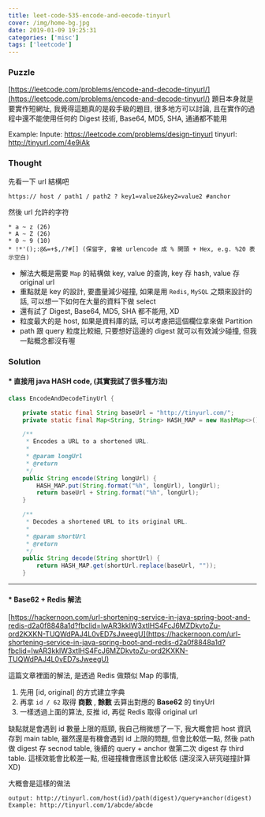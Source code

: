 ```yaml
---
title: leet-code-535-encode-and-eecode-tinyurl
cover: /img/home-bg.jpg
date: 2019-01-09 19:25:31
categories: ['misc']
tags: ['leetcode']
---
```

### Puzzle
[https://leetcode.com/problems/encode-and-decode-tinyurl/](https://leetcode.com/problems/encode-and-decode-tinyurl/)
題目本身就是要實作短網址, 我覺得這題真的是殺手級的題目, 很多地方可以討論, 且在實作的過程中還不能使用任何的 Digest 技術, Base64, MD5, SHA, 通通都不能用

Example:
Inpute: https://leetcode.com/problems/design-tinyurl
tinyurl: http://tinyurl.com/4e9iAk 

### Thought
先看一下 url 結構吧
```
https:// host / path1 / path2 ? key1=value2&key2=value2 #anchor
```

然後 url 允許的字符
```
* a ~ z (26)
* A ~ Z (26)
* 0 ~ 9 (10)
* !*'();:@&=+$,/?#[] (保留字, 會被 urlencode 成 % 開頭 + Hex, e.g. %20 表示空白)
```

* 解法大概是需要 `Map` 的結構做 key, value 的查詢, key 存 hash, value 存 original url
* 重點就是 key 的設計, 要盡量減少碰撞, 如果是用 `Redis`, `MySQL` 之類來設計的話, 可以想一下如何在大量的資料下做 select 
* 還有試了 Digest, Base64, MD5, SHA 都不能用, XD
* 粒度最大的是 host, 如果是資料庫的話, 可以考慮把這個欄位拿來做 Partition
* path 跟 query 粒度比較細, 只要想好這邊的 digest 就可以有效減少碰撞, 但我一點概念都沒有喔 

### Solution
#### * 直接用 java HASH code, (其實我試了很多種方法)
```java
class EncodeAndDecodeTinyUrl {

    private static final String baseUrl = "http://tinyurl.com/";
    private static final Map<String, String> HASH_MAP = new HashMap<>();

    /**
     * Encodes a URL to a shortened URL.
     *
     * @param longUrl
     * @return
     */
    public String encode(String longUrl) {
        HASH_MAP.put(String.format("%h", longUrl), longUrl);
        return baseUrl + String.format("%h", longUrl);
    }

    /**
     * Decodes a shortened URL to its original URL.
     *
     * @param shortUrl
     * @return
     */
    public String decode(String shortUrl) {
        return HASH_MAP.get(shortUrl.replace(baseUrl, ""));
    }
```
---
#### * Base62 + Redis 解法
[https://hackernoon.com/url-shortening-service-in-java-spring-boot-and-redis-d2a0f8848a1d?fbclid=IwAR3kklW3xtlHS4FcJ6MZDkvtoZu-ord2KXKN-TUQWdPAJ4L0vED7sJweegU](https://hackernoon.com/url-shortening-service-in-java-spring-boot-and-redis-d2a0f8848a1d?fbclid=IwAR3kklW3xtlHS4FcJ6MZDkvtoZu-ord2KXKN-TUQWdPAJ4L0vED7sJweegU)

這篇文章裡面的解法, 是透過 Redis 做類似 Map 的事情,
1. 先用 [id, original] 的方式建立字典
2. 再拿 `id / 62` 取得 **商數** , **餘數** 去算出對應的 **Base62** 的 tinyUrl
3. 一樣透過上面的算法, 反推 id, 再從 Redis 取得 original url

缺點就是會遇到 id 數量上限的瓶頸, 我自己稍微想了一下, 我大概會把 host 資訊存到 main table, 雖然還是有機會遇到 id 上限的問題, 但會比較低一點, 然後 path 做 digest 存 secnod table, 後續的 query + anchor 做第二次 digest 存 third table. 這樣效能會比較差一點, 但碰撞機會應該會比較低 (還沒深入研究碰撞計算 XD)

大概會是這樣的做法
```
output: http://tinyurl.com/host(id)/path(digest)/query+anchor(digest)
Example: http://tinyurl.com/1/abcde/abcde
```